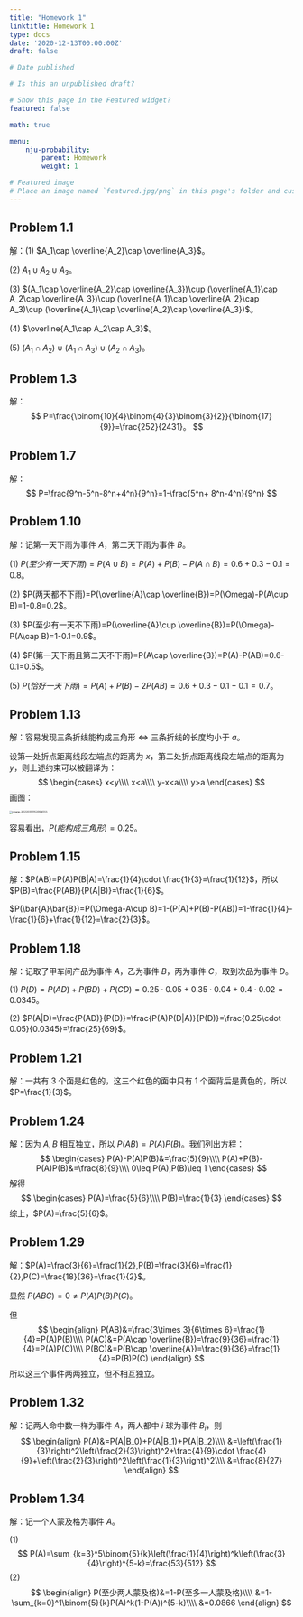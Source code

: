 ```yaml
---
title: "Homework 1"
linktitle: Homework 1
type: docs
date: '2020-12-13T00:00:00Z'
draft: false

# Date published

# Is this an unpublished draft?

# Show this page in the Featured widget?
featured: false

math: true

menu:
    nju-probability:
        parent: Homework
        weight: 1

# Featured image
# Place an image named `featured.jpg/png` in this page's folder and customize its options here.
---
```


## Problem 1.1

解：(1) $A_1\cap \overline{A_2}\cap \overline{A_3}$。

(2) $A_1\cup A_2\cup A_3$。

(3) $(A_1\cap \overline{A_2}\cap \overline{A_3})\cup (\overline{A_1}\cap A_2\cap \overline{A_3})\cup (\overline{A_1}\cap \overline{A_2}\cap A_3)\cup (\overline{A_1}\cap \overline{A_2}\cap \overline{A_3})$。 

(4) $\overline{A_1\cap A_2\cap A_3}$。

(5) $(A_1\cap A_2)\cup(A_1\cap A_3)\cup (A_2\cap A_3)$。

## Problem 1.3

解：
$$
P=\frac{\binom{10}{4}\binom{4}{3}\binom{3}{2}}{\binom{17}{9}}=\frac{252}{2431}。
$$

## Problem 1.7

解：
$$
P=\frac{9^n-5^n-8^n+4^n}{9^n}=1-\frac{5^n+ 8^n-4^n}{9^n}
$$

## Problem 1.10

解：记第一天下雨为事件 $A$，第二天下雨为事件 $B$。

(1) $P(至少有一天下雨)=P(A\cup B)=P(A)+P(B)-P(A\cap B)=0.6+0.3-0.1=0.8$。

(2) $P(两天都不下雨)=P(\overline{A}\cap \overline{B})=P(\Omega)-P(A\cup B)=1-0.8=0.2$。

(3) $P(至少有一天不下雨)=P(\overline{A}\cup \overline{B})=P(\Omega)-P(A\cap B)=1-0.1=0.9$。

(4) $P(第一天下雨且第二天不下雨)=P(A\cap \overline{B})=P(A)-P(AB)=0.6-0.1=0.5$。

(5) $P(恰好一天下雨)=P(A)+P(B)-2P(AB)=0.6+0.3-0.1-0.1=0.7$。

## Problem 1.13

解：容易发现三条折线能构成三角形 $\Leftrightarrow$ 三条折线的长度均小于 $a$。

设第一处折点距离线段左端点的距离为 $x$，第二处折点距离线段左端点的距离为 $y$，则上述约束可以被翻译为：
$$
\begin{cases}
x<y\\\\
x<a\\\\
y-x<a\\\\
y>a
\end{cases}
$$
画图：

<img src="Homework 01.assets/image-20220312152059033.png" alt="image-20220312152059033" style="zoom: 33%;" />

容易看出，$P(能构成三角形)=0.25$。

## Problem 1.15

解：$P(AB)=P(A)P(B|A)=\frac{1}{4}\cdot \frac{1}{3}=\frac{1}{12}$，所以 $P(B)=\frac{P(AB)}{P(A|B)}=\frac{1}{6}$。

$P(\bar{A}\bar{B})=P(\Omega-A\cup B)=1-(P(A)+P(B)-P(AB))=1-\frac{1}{4}-\frac{1}{6}+\frac{1}{12}=\frac{2}{3}$。

## Problem 1.18

解：记取了甲车间产品为事件 $A$，乙为事件 $B$，丙为事件 $C$，取到次品为事件 $D$。

(1) $P(D)=P(AD)+P(BD)+P(CD)=0.25\cdot 0.05+0.35\cdot 0.04+0.4\cdot 0.02=0.0345$。

(2) $P(A|D)=\frac{P(AD)}{P(D)}=\frac{P(A)P(D|A)}{P(D)}=\frac{0.25\cdot 0.05}{0.0345}=\frac{25}{69}$。

## Problem 1.21

解：一共有 3 个面是红色的，这三个红色的面中只有 1 个面背后是黄色的，所以 $P=\frac{1}{3}$。

## Problem 1.24

解：因为 $A,B$ 相互独立，所以 $P(AB)=P(A)P(B)$。我们列出方程：
$$
\begin{cases}
P(A)-P(A)P(B)&=\frac{5}{9}\\\\
P(A)+P(B)-P(A)P(B)&=\frac{8}{9}\\\\
0\leq P(A),P(B)\leq 1
\end{cases}
$$
解得
$$
\begin{cases}
P(A)=\frac{5}{6}\\\\
P(B)=\frac{1}{3}
\end{cases}
$$
综上，$P(A)=\frac{5}{6}$。

## Problem 1.29

解：$P(A)=\frac{3}{6}=\frac{1}{2},P(B)=\frac{3}{6}=\frac{1}{2},P(C)=\frac{18}{36}=\frac{1}{2}$。

显然 $P(ABC)=0\neq P(A)P(B)P(C)$。

但
$$
\begin{align}
P(AB)&=\frac{3\times 3}{6\times 6}=\frac{1}{4}=P(A)P(B)\\\\
P(AC)&=P(A\cap \overline{B})=\frac{9}{36}=\frac{1}{4}=P(A)P(C)\\\\
P(BC)&=P(B\cap \overline{A})=\frac{9}{36}=\frac{1}{4}=P(B)P(C)
\end{align}
$$
所以这三个事件两两独立，但不相互独立。

## Problem 1.32

解：记两人命中数一样为事件 $A$，两人都中 $i$ 球为事件 $B_i$，则
$$
\begin{align}
P(A)&=P(A|B_0)+P(A|B_1)+P(A|B_2)\\\\
&=\left(\frac{1}{3}\right)^2\left(\frac{2}{3}\right)^2+\frac{4}{9}\cdot \frac{4}{9}+\left(\frac{2}{3}\right)^2\left(\frac{1}{3}\right)^2\\\\
&=\frac{8}{27}
\end{align}
$$

## Problem 1.34

解：记一个人蒙及格为事件 $A$。

(1)
$$
P(A)=\sum_{k=3}^5\binom{5}{k}\left(\frac{1}{4}\right)^k\left(\frac{3}{4}\right)^{5-k}=\frac{53}{512}
$$
(2) 
$$
\begin{align}
P(至少两人蒙及格)&=1-P(至多一人蒙及格)\\\\
&=1-\sum_{k=0}^1\binom{5}{k}P(A)^k(1-P(A))^{5-k}\\\\
&=0.0866
\end{align}
$$

